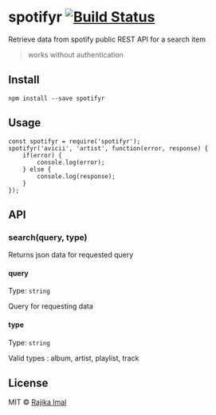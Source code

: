 # spotifyr [![Build Status](https://travis-ci.org/rajikaimal/spotifier.svg?branch=master)](https://travis-ci.org/rajikaimal/spotifier)

Retrieve data from spotify public REST API for a search item

> works without authentication

## Install

```
npm install --save spotifyr
```

## Usage

```
const spotifyr = require('spotifyr');
spotifyr('avicii', 'artist', function(error, response) {
	if(error) {
		console.log(error);	
	} else {
		console.log(response);
	}
});
```

## API

### search(query, type)

Returns json data for requested query

#### query

Type: `string`

Query for requesting data

#### type

Type: `string`

Valid types : album, artist, playlist, track

## License

MIT © [Rajika Imal](https://rajikaimal.github.io)